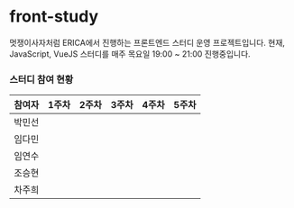 # front-study

멋쟁이사자처럼 ERICA에서 진행하는 프론트엔드 스터디 운영 프로젝트입니다. 현재, JavaScript, VueJS 스터디를 매주 목요일 19:00 ~ 21:00 진행중입니다.

### 스터디 참여 현황

|참여자|1주차|2주차|3주차|4주차|5주차|
|---|---|---|---|---|---|
|박민선||||||
|임다민||||||
|임연수||||||
|조승현||||||
|차주희||||||
